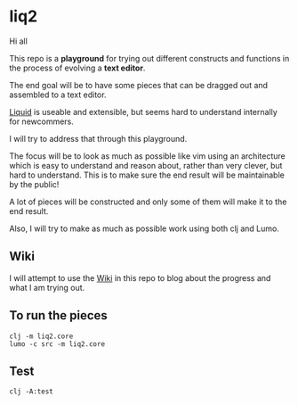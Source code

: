 # liq2
Hi all

This repo is a **playground** for trying out different constructs and functions in the process of evolving a **text editor**.

The end goal will be to have some pieces that can be dragged out and assembled to a text editor.

[Liquid](https://github.com/mogenslund/liquid) is useable and extensible, but seems hard to understand internally for newcommers.

I will try to address that through this playground.

The focus will be to look as much as possible like vim using an architecture which is easy to understand and reason about, rather than very clever, but hard to understand. This is to make sure the end result will be maintainable by the public!

A lot of pieces will be constructed and only some of them will make it to the end result.

Also, I will try to make as much as possible work using both clj and Lumo.

## Wiki

I will attempt to use the [Wiki](https://github.com/mogenslund/liq2/wiki) in this repo to blog about the progress and what I am trying out.

## To run the pieces

    clj -m liq2.core
    lumo -c src -m liq2.core

## Test

    clj -A:test